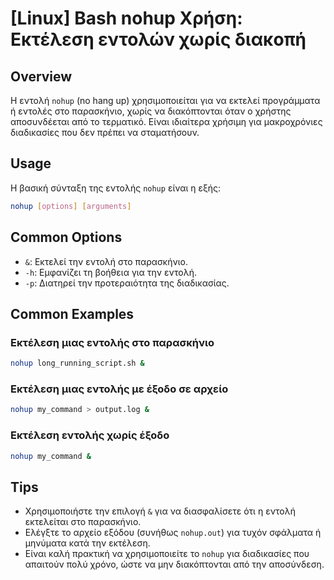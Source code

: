 # [Linux] Bash nohup Χρήση: Εκτέλεση εντολών χωρίς διακοπή

## Overview
Η εντολή `nohup` (no hang up) χρησιμοποιείται για να εκτελεί προγράμματα ή εντολές στο παρασκήνιο, χωρίς να διακόπτονται όταν ο χρήστης αποσυνδέεται από το τερματικό. Είναι ιδιαίτερα χρήσιμη για μακροχρόνιες διαδικασίες που δεν πρέπει να σταματήσουν.

## Usage
Η βασική σύνταξη της εντολής `nohup` είναι η εξής:

```bash
nohup [options] [arguments]
```

## Common Options
- `&`: Εκτελεί την εντολή στο παρασκήνιο.
- `-h`: Εμφανίζει τη βοήθεια για την εντολή.
- `-p`: Διατηρεί την προτεραιότητα της διαδικασίας.

## Common Examples
### Εκτέλεση μιας εντολής στο παρασκήνιο
```bash
nohup long_running_script.sh &
```

### Εκτέλεση μιας εντολής με έξοδο σε αρχείο
```bash
nohup my_command > output.log &
```

### Εκτέλεση εντολής χωρίς έξοδο
```bash
nohup my_command &
```

## Tips
- Χρησιμοποιήστε την επιλογή `&` για να διασφαλίσετε ότι η εντολή εκτελείται στο παρασκήνιο.
- Ελέγξτε το αρχείο εξόδου (συνήθως `nohup.out`) για τυχόν σφάλματα ή μηνύματα κατά την εκτέλεση.
- Είναι καλή πρακτική να χρησιμοποιείτε το `nohup` για διαδικασίες που απαιτούν πολύ χρόνο, ώστε να μην διακόπτονται από την αποσύνδεση.